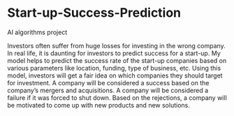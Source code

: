 # Start-up-Success-Prediction
AI algorithms project


Investors often suffer from huge losses for investing in the wrong company. In real life, it is daunting for investors to predict success for a start-up. 
My model helps to predict the success rate of the start-up companies based on various parameters like location, funding, type of business, etc. Using this model, 
investors will get a fair idea on which companies they should target for investment. A company will be considered a success based on the company’s mergers and acquisitions. 
A company will be considered a failure if it was forced to shut down.
Based on the rejections, a company will be motivated to come up with new products and new solutions.
